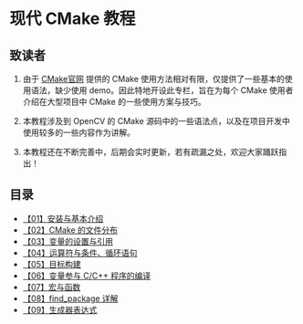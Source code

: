# 现代 CMake 教程

## 致读者

1. 由于 [CMake官网](https://cmake.org/cmake/help/latest/) 提供的 CMake 使用方法相对有限，仅提供了一些基本的使用语法，缺少使用 demo。因此特地开设此专栏，旨在为每个 CMake 使用者介绍在大型项目中 CMake 的一些使用方案与技巧。

2. 本教程涉及到 OpenCV 的 CMake 源码中的一些语法点，以及在项目开发中使用较多的一些内容作为讲解。

3. 本教程还在不断完善中，后期会实时更新，若有疏漏之处，欢迎大家踊跃指出！

## 目录

- [【01】安装与基本介绍](cmake/01.md)
- [【02】CMake 的文件分布](cmake/02.md)
- [【03】变量的设置与引用](cmake/03.md)
- [【04】运算符与条件、循环语句](cmake/04.md)
- [【05】目标构建](cmake/05.md)
- [【06】变量参与 C/C++ 程序的编译](cmake/06.md)
- [【07】宏与函数](cmake/07.md)
- [【08】find_package 详解](cmake/08.md)
- [【09】生成器表达式](cmake/09.md)
